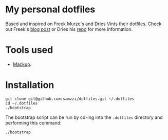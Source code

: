 # My personal dotfiles

Based and inspired on Freek Murze's and Dries Vints their dotfiles.
Check out Freek's [blog post](https://freek.dev/uses) or Dries his [repo](https://github.com/driesvints/dotfiles/) for more information.

# Tools used

* [Mackup](https://github.com/lra/mackup).

# Installation

```
git clone git@github.com:samzzi/dotfiles.git ~/.dotfiles
cd ~/.dotfiles
./bootstrap
```

The bootstrap script can be run by cd-ing into the `.dotfiles` directory and performing this command:

```bash
./bootstrap
```
